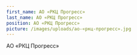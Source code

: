 ```yaml
---
first_name: АО «РКЦ Прогресс»
last_name: АО «РКЦ Прогресс»
position: АО «РКЦ Прогресс»
picture: /images/uploads/ао-«ркц-прогресс».jpg
---
```

АО «РКЦ Прогресс»